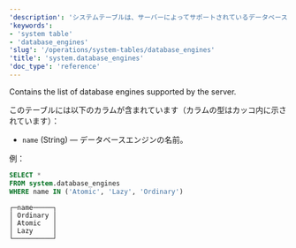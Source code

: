 ```yaml
---
'description': 'システムテーブルは、サーバーによってサポートされているデータベースエンジンのリストを含んでいます。'
'keywords':
- 'system table'
- 'database_engines'
'slug': '/operations/system-tables/database_engines'
'title': 'system.database_engines'
'doc_type': 'reference'
---
```


Contains the list of database engines supported by the server.

このテーブルには以下のカラムが含まれています（カラムの型はカッコ内に示されています）：

- `name` (String) — データベースエンジンの名前。

例：

```sql
SELECT *
FROM system.database_engines
WHERE name IN ('Atomic', 'Lazy', 'Ordinary')
```

```text
┌─name─────┐
│ Ordinary │
│ Atomic   │
│ Lazy     │
└──────────┘
```
